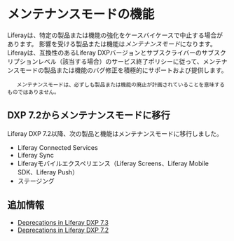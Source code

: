 # メンテナンスモードの機能

Liferayは、特定の製品または機能の強化をケースバイケースで中止する場合があります。 影響を受ける製品または機能は*メンテナンスモード*になります。 Liferayは、互換性のあるLiferay DXPバージョンとサブスクライバーのサブスクリプションレベル（該当する場合）のサービス終了ポリシーに従って、メンテナンスモードの製品または機能のバグ修正を積極的にサポートおよび提供します。

``` note::
   メンテナンスモードは、必ずしも製品または機能の廃止が計画されていることを意味するものではありません。
```

## DXP 7.2からメンテナンスモードに移行

Liferay DXP 7.2以降、次の製品と機能はメンテナンスモードに移行しました。

  - Liferay Connected Services
  - Liferay Sync
  - Liferayモバイルエクスペリエンス（Liferay Screens、Liferay Mobile SDK、Liferay Push）
  - ステージング

## 追加情報

  - [Deprecations in Liferay DXP 7.3](./deprecations-in-liferay-dxp-7-3.md)
  - [Deprecations in Liferay DXP 7.2](./deprecations-in-liferay-dxp-7-2.md)
